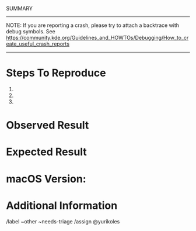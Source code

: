 SUMMARY
***
NOTE: If you are reporting a crash, please try to attach a backtrace with debug symbols.
See https://community.kde.org/Guidelines_and_HOWTOs/Debugging/How_to_create_useful_crash_reports
***


# Steps To Reproduce
1. 
2. 
3. 

# Observed Result


# Expected Result


# macOS Version:

# Additional Information


/label ~other ~needs-triage
/assign @yurikoles
